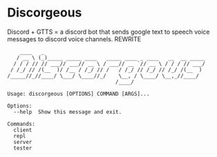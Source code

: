 # Discorgeous
Discord + GTTS = a discord bot that sends google text to speech voice messages to discord voice channels.
REWRITE

```
    ____   _
   / __ \ (_)_____ _____ ____   _____ ____ _ ____   __  __ _____
  / / / // // ___// ___// __ \ / ___// __ `// __ \ / / / // ___/
 / /_/ // /(__  )/ /__ / /_/ // /   / /_/ // /_/ // /_/ /(__  )
/_____//_//____/ \___/ \____//_/    \__, / \____/ \__,_//____/
                                   /____/

Usage: discorgeous [OPTIONS] COMMAND [ARGS]...

Options:
  --help  Show this message and exit.

Commands:
  client
  repl
  server
  tester
```
